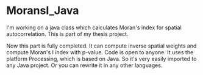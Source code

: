 MoransI_Java
============

I'm working on a java class which calculates Moran's index for spatial autocorrelation. This is part of my thesis project.

Now this part is fully completed. It can compute inverse spatial weights and compute Moran's I index with p-value.
Code is open to anyone.
It uses the platform Processing, which is based on Java. So it's very easily imported to any Java project. Or you can rewrite it in any other languages.